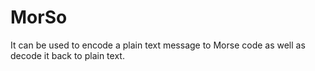 # MorSo
It can be used to encode a plain text message to Morse code as well as decode it back to plain text.
